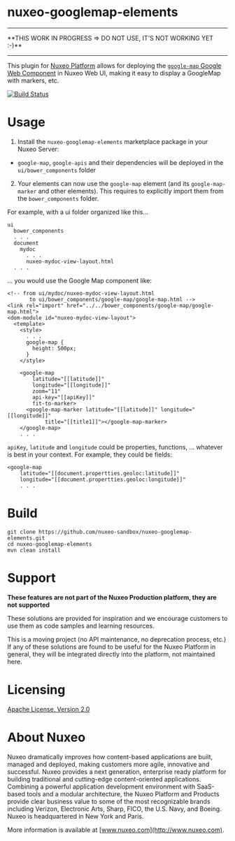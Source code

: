 # nuxeo-googlemap-elements

<hr>
**THIS WORK IN PROGRESS => DO NOT USE, IT'S NOT WORKING YET :-)**
<hr>

This plugin for [Nuxeo Platform](http://www.nuxeo.com) allows for deploying the [`google-map` Google Web Component](https://www.webcomponents.org/element/GoogleWebComponents/google-map) in Nuxeo Web UI, making it easy to display a GoogleMap with markers, etc.

[![Build Status](https://qa.nuxeo.org/jenkins/buildStatus/icon?job=Sandbox/sandbox_nuxeo-googlemap-elements-master)](https://qa.nuxeo.org/jenkins/view/Sandbox/job/Sandbox/job/sandbox_nuxeo-nuxeo-googlemap-elements-master/)


# Usage

1. Install the `nuxeo-googlemap-elements` marketplace package in your Nuxeo Server:
  * `google-map`, `google-apis` and their dependencies will be deployed in the  `ui/bower_components` folder
2. Your elements can now use the `google-map` element (and its `google-map-marker` and other elements). This requires to explicitly import them from the `bower_components`  folder.

For example, with a ui folder organized like this...

```
ui
  bower_components
  . . .
  document
    mydoc
      . . .
      nuxeo-mydoc-view-layout.html
  . . .
```

... you would use the Google Map component like:

```
<!-- from ui/mydoc/nuxeo-mydoc-view-layout.html
       to ui/bower_components/google-map/google-map.html -->
<link rel="import" href="../../bower_components/google-map/google-map.html">
<dom-module id="nuxeo-mydoc-view-layout">
  <template>
    <style>
      . . .
      google-map {
        height: 500px;
      }
    </style>

    <google-map
        latitude="[[latitude]]"
        longitude="[[longitude]]"
        zoom="11"
        api-key="[[apiKey]]"
        fit-to-marker>
      <google-map-marker latitude="[[latitude]]" longitude="[[longitude]]"
            title="[[title1]]"></google-map-marker>
    </google-map>
    . . .
```
`apiKey`, `latitude` and `longitude` could be properties, functions, ... whatever is best in your context. For example, they could be fields:

```
<google-map
    latitude="[[document.propertties.geoloc:latitude]]"
    longitude="[[document.propertties.geoloc:longitude]]"
    . . .
```


# Build

```
git clone https://github.com/nuxeo-sandbox/nuxeo-googlemap-elements.git
cd nuxeo-googlemap-elements
mvn clean install
```

# Support

**These features are not part of the Nuxeo Production platform, they are not supported**

These solutions are provided for inspiration and we encourage customers to use them as code samples and learning resources.

This is a moving project (no API maintenance, no deprecation process, etc.) If any of these solutions are found to be useful for the Nuxeo Platform in general, they will be integrated directly into the platform, not maintained here.

# Licensing

[Apache License, Version 2.0](http://www.apache.org/licenses/LICENSE-2.0)

# About Nuxeo

Nuxeo dramatically improves how content-based applications are built, managed and deployed, making customers more agile, innovative and successful. Nuxeo provides a next generation, enterprise ready platform for building traditional and cutting-edge content-oriented applications. Combining a powerful application development environment with SaaS-based tools and a modular architecture, the Nuxeo Platform and Products provide clear business value to some of the most recognizable brands including Verizon, Electronic Arts, Sharp, FICO, the U.S. Navy, and Boeing. Nuxeo is headquartered in New York and Paris.

More information is available at [www.nuxeo.com](http://www.nuxeo.com).  
